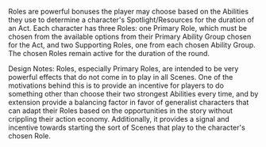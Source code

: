 Roles are powerful bonuses the player may choose based on the Abilities they use to determine a character's Spotlight/Resources for the duration of an Act.
Each character has three Roles: one Primary Role, which must be chosen from the available options from their Primary Ability Group chosen for the Act, and two Supporting Roles, one from each chosen Ability Group.
The chosen Roles remain active for the duration of the round.

Design Notes:
Roles, especially Primary Roles, are intended to be very powerful effects that do not come in to play in all Scenes.
One of the motivations behind this is to provide an incentive for players to do something other than choose their two strongest Abilities every time, and by extension provide a balancing factor in favor of generalist characters that can adapt their Roles based on the opportunities in the story without crippling their action economy.
Additionally, it provides a signal and incentive towards starting the sort of Scenes that play to the character's chosen Role.